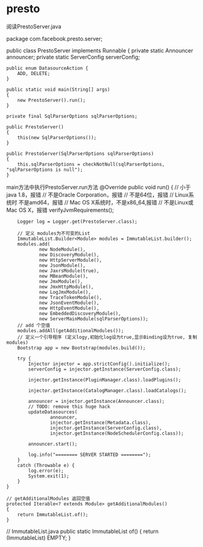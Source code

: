 # presto

阅读PrestoServer.java

package com.facebook.presto.server;

public class PrestoServer
        implements Runnable
{
    private static Announcer announcer;
    private static ServerConfig serverConfig;

    public enum DatasourceAction {
        ADD, DELETE;
    }

    public static void main(String[] args)
    {
        new PrestoServer().run();
    }

    private final SqlParserOptions sqlParserOptions;

    public PrestoServer()
    {
        this(new SqlParserOptions());
    }

    public PrestoServer(SqlParserOptions sqlParserOptions)
    {
        this.sqlParserOptions = checkNotNull(sqlParserOptions, "sqlParserOptions is null");
    }

main方法中执行PrestoServer.run方法
@Override
    public void run()
    {
        // 小于java 1.8，报错
        // 不是Oracle Corporation，报错
        // 不是64位，报错
        // Linux系统时 不是amd64，报错
        // Mac OS X系统时，不是x86_64,报错
        // 不是Linux或Mac OS X，报错
        verifyJvmRequirements(); 

        Logger log = Logger.get(PrestoServer.class);

        // 定义 modules为不可变的List
        ImmutableList.Builder<Module> modules = ImmutableList.builder();
        modules.add(
                new NodeModule(),
                new DiscoveryModule(),
                new HttpServerModule(),
                new JsonModule(),
                new JaxrsModule(true),
                new MBeanModule(),
                new JmxModule(),
                new JmxHttpModule(),
                new LogJmxModule(),
                new TraceTokenModule(),
                new JsonEventModule(),
                new HttpEventModule(),
                new EmbeddedDiscoveryModule(),
                new ServerMainModule(sqlParserOptions));
        // add 个空值        
        modules.addAll(getAdditionalModules());
        // 定义一个引导程序 (定义logy,初始化log设为true,显示Binding设为true, 复制modules)
        Bootstrap app = new Bootstrap(modules.build());

        try {
            Injector injector = app.strictConfig().initialize();
            serverConfig = injector.getInstance(ServerConfig.class);

            injector.getInstance(PluginManager.class).loadPlugins();

            injector.getInstance(CatalogManager.class).loadCatalogs();

            announcer = injector.getInstance(Announcer.class);
            // TODO: remove this huge hack
            updateDatasources(
                    announcer,
                    injector.getInstance(Metadata.class),
                    injector.getInstance(ServerConfig.class),
                    injector.getInstance(NodeSchedulerConfig.class));

            announcer.start();

            log.info("======== SERVER STARTED ========");
        }
        catch (Throwable e) {
            log.error(e);
            System.exit(1);
        }
    }

    // getAdditionalModules 返回空值 
    protected Iterable<? extends Module> getAdditionalModules()
    {
        return ImmutableList.of();
    }
    
  // ImmutableList.java
  public static <E> ImmutableList<E> of() {
    return (ImmutableList<E>) EMPTY;
  }
